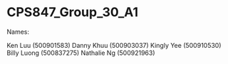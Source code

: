 # CPS847_Group_30_A1

Names: 

Ken Luu (500901583) 
Danny Khuu (500903037)
Kingly Yee (500910530)
Billy Luong (500837275)
Nathalie Ng (500921963)
